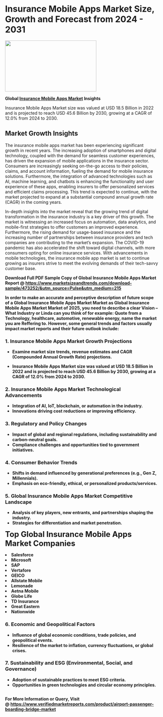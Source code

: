 <H1>Insurance Mobile Apps Market Size, Growth and Forecast from 2024 - 2031</H1><img class="aligncenter size-medium wp-image-584254" src="https://thirdeyenews.in/wp-content/uploads/2024/09/Global-Market-Research-300x168.jpeg" alt="" width="300" height="168" /><p><strong>Global&nbsp;<a href="https://www.marketsizeandtrends.com/download-sample/473252/&amp;utm_source=Pulse&amp;utm_medium=215">Insurance Mobile Apps Market</a> Insights</strong></p><p>Insurance Mobile Apps Market size was valued at USD 18.5 Billion in 2022 and is projected to reach USD 45.6 Billion by 2030, growing at a CAGR of 12.0% from 2024 to 2030.</p><p><h2>Market Growth Insights</h2> <p>The insurance mobile apps market has been experiencing significant growth in recent years. The increasing adoption of smartphones and digital technology, coupled with the demand for seamless customer experiences, has driven the expansion of mobile applications in the insurance sector. Consumers are increasingly seeking on-the-go access to their policies, claims, and account information, fueling the demand for mobile insurance solutions. Furthermore, the integration of advanced technologies such as AI, machine learning, and chatbots is enhancing the functionality and user experience of these apps, enabling insurers to offer personalized services and efficient claims processing. This trend is expected to continue, with the market projected to expand at a substantial compound annual growth rate (CAGR) in the coming years.</p> <p><strong></strong></p> <p>In-depth insights into the market reveal that the growing trend of digital transformation in the insurance industry is a key driver of this growth. The market is witnessing an increased focus on automation, data analytics, and mobile-first strategies to offer customers an improved experience. Furthermore, the rising demand for usage-based insurance and the increasing number of partnerships between insurance providers and tech companies are contributing to the market’s expansion. The COVID-19 pandemic has also accelerated the shift toward digital channels, with more consumers opting for online insurance services. With advancements in mobile technologies, the insurance mobile app market is set to continue growing as insurers strive to meet the evolving demands of their tech-savvy customer base.</p> <p><strong></p><p><span class=""><strong>Download Full PDF Sample Copy of Global Insurance Mobile Apps Market Report</strong> @ <a href="https://www.marketsizeandtrends.com/download-sample/473252/&amp;utm_source=Pulse&amp;utm_medium=215" target="_blank">https://www.marketsizeandtrends.com/download-sample/473252/&amp;utm_source=Pulse&amp;utm_medium=215</a></span></p><p>In order to make an accurate and perceptive description of future scope of a Global&nbsp;Insurance Mobile Apps Market Market as Global&nbsp;Insurance Mobile Apps Market Market of 2025, you need to describe a clear Vision &ndash; What Industry or Linda can you think of for example: Quote from a Technology, healthcare, automotive, renewable energy, name the market you are Reffering to. However, some general trends and factors usually impact market reports and their future outlook include:</p><h3>1.&nbsp;<strong>Insurance Mobile Apps Market Growth Projections</strong></h3><ul><li>Examine market size trends, revenue estimates and CAGR (Compounded Annual Growth Rate) projections.</li><li><p>Insurance Mobile Apps Market size was valued at USD 18.5 Billion in 2022 and is projected to reach USD 45.6 Billion by 2030, growing at a CAGR of 12.0% from 2024 to 2030.</p></li></ul><h3>2.&nbsp;<strong>Insurance Mobile Apps Market Technological Advancements</strong></h3><ul><li>Integration of AI, IoT, blockchain, or automation in the industry.</li><li>Innovations driving cost reductions or improving efficiency.</li></ul><h3>3.&nbsp;<strong>Regulatory and Policy Changes</strong></h3><ul><li>Impact of global and regional regulations, including sustainability and carbon-neutral goals.</li><li>Compliance challenges and opportunities tied to government initiatives.</li></ul><h3>4.&nbsp;<strong>Consumer Behavior Trends</strong></h3><ul><li>Shifts in demand influenced by generational preferences (e.g., Gen Z, Millennials).</li><li>Emphasis on eco-friendly, ethical, or personalized products/services.</li></ul><h3>5.&nbsp;<strong>Global Insurance Mobile Apps Market Competitive Landscape</strong></h3><ul><li>Analysis of key players, new entrants, and partnerships shaping the industry.</li><li>Strategies for differentiation and market penetration.</li></ul><p data-pm-slice="1 1 []"><span style="color: inherit; font-family: inherit; font-size: 25px;">Top Global Insurance Mobile Apps Market Companies</span></p><div class="" data-test-id=""><p><li>Salesforce</li><li> Microsoft</li><li> SAP</li><li> Vertafore</li><li> GEICO</li><li> Allstate Mobile</li><li> Lemonade</li><li> Aetna Mobile</li><li> Globe Life</li><li> TD Insurance</li><li> Great Eastern</li><li> Nationwide</li></p></div><h3>6.&nbsp;<strong>Economic and Geopolitical Factors</strong></h3><ul><li>Influence of global economic conditions, trade policies, and geopolitical events.</li><li>Resilience of the market to inflation, currency fluctuations, or global crises.</li></ul><h3>7.&nbsp;<strong>Sustainability and ESG (Environmental, Social, and Governance)</strong></h3><ul><li>Adoption of sustainable practices to meet ESG criteria.</li><li>Opportunities in green technologies and circular economy principles.</li></ul><h2><strong style="font-size: 14px;">For More Information or Query, Visit @&nbsp;</strong><a style="background-color: #ffffff; font-size: 14px;" href="https://www.marketsizeandtrends.com/report/insurance-mobile-apps-market/" target="_blank">https://www.verifiedmarketreports.com/product/airport-passenger-boarding-bridge-market</a></h2>
